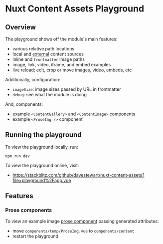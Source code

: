 # Nuxt Content Assets Playground

## Overview

The playground shows off the module's main features:

- various relative path locations
- local and [external](https://content.nuxtjs.org/api/configuration#sources) content sources
- inline and `frontmatter` image paths
- image, link, video, iframe, and embed examples
- live reload; edit, crop or move images, video, embeds, etc

Additionally, configuration:

[//]: # (- `output`: custom output path)
- `imageSize`: image sizes passed by URL in frontmatter
- `debug`: see what the module is doing

And, components:

- example `<ContentGallery>` and `<ContentImage>` components
- example `<ProseImg />` component

## Running the playground

To view the playground locally, run:

```
npm run dev
```

To view the playground online, visit:

- https://stackblitz.com/github/davestewart/nuxt-content-assets?file=playground%2Fapp.vue

## Features

### Prose components

To view an example image [prose component](https://content.nuxtjs.org/api/components/prose/) passing generated attributes:

- move `components/temp/ProseImg.vue` to `components/content`
- restart the playground
